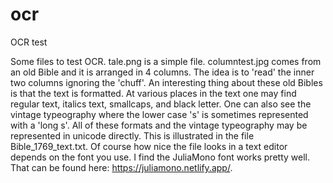 # ocr
OCR test

Some files to test OCR. tale.png is a simple file. columntest.jpg comes from an old Bible and it is arranged in 4 columns. The idea is to 'read' the inner two columns ignoring the 'chuff'. An interesting thing about these old Bibles is that the text is formatted. At various places in the text one may find regular text, italics text, smallcaps, and black letter. One can also see the vintage typeography where the lower case 's' is sometimes represented with a 'long s'. All of these formats and the vintage typeography may be represented in unicode directly. This is illustrated in the file Bible_1769_text.txt. Of course how nice the file looks in a text editor depends on the font you use. I find the JuliaMono font works pretty well. That can be found here: https://juliamono.netlify.app/.
